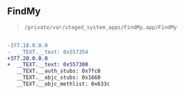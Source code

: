 ## FindMy

> `/private/var/staged_system_apps/FindMy.app/FindMy`

```diff

-377.18.0.0.0
-  __TEXT.__text: 0x557354
+377.20.0.0.0
+  __TEXT.__text: 0x557300
   __TEXT.__auth_stubs: 0x7fc0
   __TEXT.__objc_stubs: 0x1660
   __TEXT.__objc_methlist: 0x633c

```
